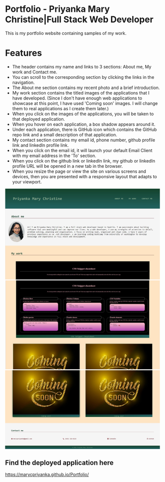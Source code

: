 # Portfolio - Priyanka Mary Christine|Full Stack Web Developer

This is my portfolio website containing samples of my work.

# Features
- The header contains my name and links to 3 sections: About me, My work and Contact me.
- You can scroll to the corresponding section by clicking the links in the navigation.
- The About me section contains my recent photo and a brief introduction.
- My work section contains the titled images of the applications that I have developed. (Since I don't have enough web applications to showcase at this point, I have used 'Coming soon' images. I will change them to real applications as I create them later.)
- When you click on the images of the applications, you will be taken to that deployed application.
- When you hover on each application, a box shadow appears around it.
- Under each application, there is GitHub icon which contains the GitHub repo link and a small description of that application.
- My contact section contains my email id, phone number, github profile link and linkedIn profile link.
- When you click on the email id, it will launch your default Email Client with my email address in the 'To' section.
- When you click on the github link or linkedIn link, my github or linkedIn profile URL will be opened in a new tab in the browser.
- When you resize the page or view the site on various screens and devices, then you are presented with a responsive layout that adapts to your viewport.

![screenshot1](https://github.com/marycpriyanka/Portfolio/blob/main/assets/images/screenshots/screenshot1.JPG)
![screenshot2](https://github.com/marycpriyanka/Portfolio/blob/main/assets/images/screenshots/screenshot2.JPG)
![screenshot3](https://github.com/marycpriyanka/Portfolio/blob/main/assets/images/screenshots/screenshot3.JPG)

## Find the deployed application here
https://marycpriyanka.github.io/Portfolio/




